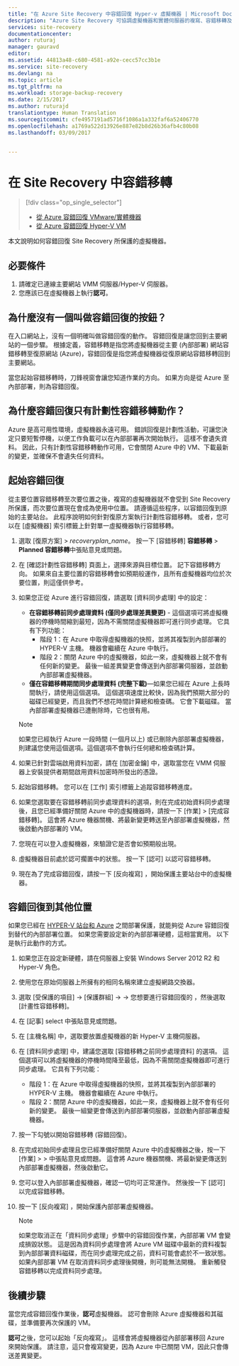 ```yaml
---
title: "在 Azure Site Recovery 中容錯回復 Hyper-v 虛擬機器 | Microsoft Docs"
description: "Azure Site Recovery 可協調虛擬機器和實體伺服器的複寫、容錯移轉及復原作業。 了解從 Azure 容錯回復至內部部署資料中心。"
services: site-recovery
documentationcenter: 
author: ruturaj
manager: gauravd
editor: 
ms.assetid: 44813a48-c680-4581-a92e-cecc57cc3b1e
ms.service: site-recovery
ms.devlang: na
ms.topic: article
ms.tgt_pltfrm: na
ms.workload: storage-backup-recovery
ms.date: 2/15/2017
ms.author: ruturajd
translationtype: Human Translation
ms.sourcegitcommit: cfe4957191ad5716f1086a1a332faf6a52406770
ms.openlocfilehash: a1769a522d13926e887e82b8d26b36afb4c80b08
ms.lasthandoff: 03/09/2017


---
```

# <a name="failback-in-site-recovery"></a>在 Site Recovery 中容錯移轉
> [!div class="op_single_selector"]
> * [從 Azure 容錯回復 VMware/實體機器](site-recovery-failback-azure-to-vmware.md)
> * [從 Azure 容錯回復 Hyper-V VM](site-recovery-failback-from-azure-to-hyper-v.md)

本文說明如何容錯回復 Site Recovery 所保護的虛擬機器。 

## <a name="prerequisites"></a>必要條件
1. 請確定已連線主要網站 VMM 伺服器/Hyper-V 伺服器。
2. 您應該已在虛擬機器上執行**認可**。

## <a name="why-is-there-no-button-called-failback"></a>為什麼沒有一個叫做容錯回復的按鈕？
在入口網站上，沒有一個明確叫做容錯回復的動作。 容錯回復是讓您回到主要網站的一個步驟。 根據定義，容錯移轉是指您將虛擬機器從主要 (內部部署) 網站容錯移轉至復原網站 (Azure)，容錯回復是指您將虛擬機器從復原網站容錯移轉回到主要網站。

當您起始容錯移轉時，刀鋒視窗會讓您知道作業的方向。 如果方向是從 Azure 至內部部署，則為容錯回復。

## <a name="why-is-there-only-a-planned-failover-gesture-to-failback"></a>為什麼容錯回復只有計劃性容錯移轉動作？
Azure 是高可用性環境，虛擬機器永遠可用。 錯誤回復是計劃性活動，可讓您決定只要短暫停機，以便工作負載可以在內部部署再次開始執行。 這樣不會遺失資料。 因此，只有計劃性容錯移轉動作可用，它會關閉 Azure 中的 VM、下載最新的變更，並確保不會遺失任何資料。

## <a name="initiate-failback"></a>起始容錯回復
從主要位置容錯移轉至次要位置之後，複寫的虛擬機器就不會受到 Site Recovery 所保護，而次要位置現在會成為使用中位置。 請遵循這些程序，以容錯回復到原始的主要站台。 此程序說明如何針對復原方案執行計劃性容錯移轉。 或者，您可以在 [虛擬機器]  索引標籤上針對單一虛擬機器執行容錯移轉。

1. 選取 [復原方案]  >  *recoveryplan_name*。 按一下 [容錯移轉] **容錯移轉** > **Planned 容錯移轉**中張貼意見或問題。
2. 在 [確認計劃性容錯移轉] 頁面上，選擇來源與目標位置。 記下容錯移轉方向。 如果來自主要位置的容錯移轉會如預期般運作，且所有虛擬機器均位於次要位置，則這僅供參考。
3. 如果您正從 Azure 進行容錯回復，請選取 [資料同步處理] 中的設定：

   * **在容錯移轉前同步處理資料 (僅同步處理差異變更)** - 這個選項可將虛擬機器的停機時間縮到最短，因為不需關閉虛擬機器即可進行同步處理。 它具有下列功能：
     * 階段 1：在 Azure 中取得虛擬機器的快照，並將其複製到內部部署的 HYPER-V 主機。 機器會繼續在 Azure 中執行。
     * 階段 2：關閉 Azure 中的虛擬機器，如此一來，虛擬機器上就不會有任何新的變更。 最後一組差異變更會傳送到內部部署伺服器，並啟動內部部署虛擬機器。

    - **僅在容錯移轉期間同步處理資料 (完整下載)**—如果您已經在 Azure 上長時間執行，請使用這個選項。 這個選項速度比較快，因為我們預期大部分的磁碟已經變更，而且我們不想花時間計算總和檢查碼。 它會下載磁碟。 當內部部署虛擬機器已遭刪除時，它也很有用。

    >[!NOTE] 
    >如果您已經執行 Azure 一段時間 (一個月以上) 或已刪除內部部署虛擬機器，則建議您使用這個選項。這個選項不會執行任何總和檢查碼計算。
    >
    >




4. 如果已針對雲端啟用資料加密，請在 [加密金鑰] 中，選取當您在 VMM 伺服器上安裝提供者期間啟用資料加密時所發出的憑證。
5. 起始容錯移轉。 您可以在 [工作]  索引標籤上追蹤容錯移轉進度。
6. 如果您選取要在容錯移轉前同步處理資料的選項，則在完成初始資料同步處理後，且您已經準備好關閉 Azure 中的虛擬機器時，請按一下 [作業] > <planned failover job name> [完成容錯移轉]。 這會將 Azure 機器關機、將最新變更轉送至內部部署虛擬機器，然後啟動內部部署的 VM。
7. 您現在可以登入虛擬機器，來驗證它是否會如預期般出現。
8. 虛擬機器目前處於認可擱置中的狀態。 按一下 [認可]  以認可容錯移轉。
9. 現在為了完成容錯回復，請按一下 [反向複寫]  ，開始保護主要站台中的虛擬機器。

## <a name="failback-to-an-alternate-location"></a>容錯回復到其他位置
如果您已經在 [HYPER-V 站台和 Azure](site-recovery-hyper-v-site-to-azure.md) 之間部署保護，就能夠從 Azure 容錯回復到替代的內部部署位置。 如果您需要設定新的內部部署硬體，這相當實用。 以下是執行此動作的方式。

1. 如果您正在設定新硬體，請在伺服器上安裝 Windows Server 2012 R2 和 Hyper-V 角色。
2. 使用您在原始伺服器上所擁有的相同名稱來建立虛擬網路交換器。
3. 選取 [受保護的項目]  ->  [保護群組]  ->  <ProtectionGroupName>  ->  您想要進行容錯回復的 <VirtualMachineName>，然後選取 [計畫性容錯移轉]。
4. 在 [記事]  select 中張貼意見或問題。
5. 在 [主機名稱]  中，選取要放置虛擬機器的新 Hyper-V 主機伺服器。
6. 在 [資料同步處理] 中，建議您選取 [容錯移轉之前同步處理資料] 的選項。 這個選項可以將虛擬機器的停機時間降至最低，因為不需關閉虛擬機器即可進行同步處理。 它具有下列功能：

   * 階段 1：在 Azure 中取得虛擬機器的快照，並將其複製到內部部署的 HYPER-V 主機。 機器會繼續在 Azure 中執行。
   * 階段 2：關閉 Azure 中的虛擬機器，如此一來，虛擬機器上就不會有任何新的變更。 最後一組變更會傳送到內部部署伺服器，並啟動內部部署虛擬機器。
7. 按一下勾號以開始容錯移轉 (容錯回復)。
8. 在完成初始同步處理且您已經準備好關閉 Azure 中的虛擬機器之後，按一下 [作業]  > <planned failover job> > 中張貼意見或問題。 這會將 Azure 機器關機、將最新變更傳送到內部部署虛擬機器，然後啟動它。
9. 您可以登入內部部署虛擬機器，確認一切均可正常運作。 然後按一下 [認可]  以完成容錯移轉。
10. 按一下 [反向複寫]  ，開始保護內部部署虛擬機器。

    > [!NOTE]
    > 如果您取消正在「資料同步處理」步驟中的容錯回復作業，內部部署 VM 會變成損毀狀態。 這是因為資料同步處理會將 Azure VM 磁碟中最新的資料複製到內部部署資料磁碟，而在同步處理完成之前，資料可能會處於不一致狀態。 如果內部部署 VM 在取消資料同步處理後開機，則可能無法開機。 重新觸發容錯移轉以完成資料同步處理。
    >
    >



## <a name="next-steps"></a>後續步驟

當您完成容錯回復作業後，**認可**虛擬機器。 認可會刪除 Azure 虛擬機器和其磁碟，並準備要再次保護的 VM。

**認可**之後，您可以起始「反向複寫」。 這樣會將虛擬機器從內部部署移回 Azure 來開始保護。 請注意，這只會複寫變更，因為 Azure 中已關閉 VM，因此只會傳送差異變更。



